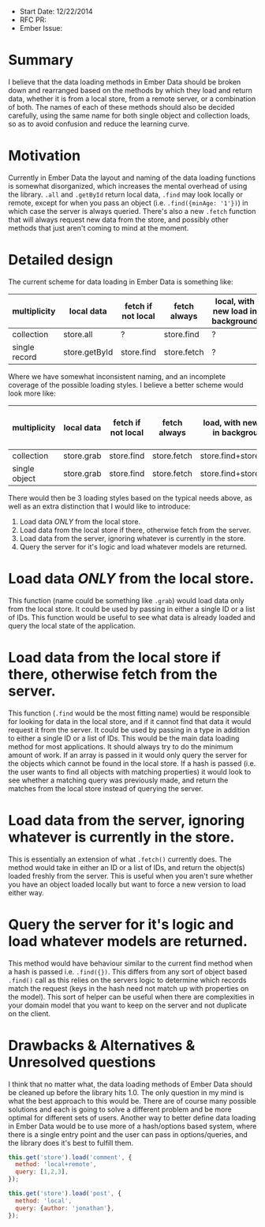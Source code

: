 - Start Date: 12/22/2014
- RFC PR: 
- Ember Issue: 

# Summary

I believe that the data loading methods in Ember Data should be broken down and rearranged based on the methods by which they load and return data, whether it is from a local store, from a remote server, or a combination of both. The names of each of these methods should also be decided carefully, using the same name for both single object and collection loads, so as to avoid confusion and reduce the learning curve.

# Motivation

Currently in Ember Data the layout and naming of the data loading functions is somewhat disorganized, which increases the mental overhead of using the library. `.all` and `.getById` return local data, `.find` may look locally or remote, except for when you pass an object (i.e. `.find({minAge: '1'})`) in which case the server is always queried. There's also a new `.fetch` function that will always request new data from the store, and possibly other methods that just aren't coming to mind at the moment.

# Detailed design

The current scheme for data loading in Ember Data is something like:

|multiplicity|local data|fetch if not local|fetch always|local, with new load in background|
|---|---|---|---|---|
|collection|store.all|?|store.find|?|
|single record|store.getById|store.find|store.fetch|?|

Where we have somewhat inconsistent naming, and an incomplete coverage of the possible loading styles. I believe a better scheme would look more like:

|multiplicity|local data|fetch if not local|fetch always|load, with new load in background|query server to use its logic|
|---|---|---|---|---|---|
|collection|store.grab|store.find|store.fetch|store.find+store.fetch|store.query|
|single object|store.grab|store.find|store.fetch|store.find+store.fetch|store.query|

There would then be 3 loading styles based on the typical needs above, as well as an extra distinction that I would like to introduce:

1. Load data *ONLY* from the local store.
2. Load data from the local store if there, otherwise fetch from the server.
3. Load data from the server, ignoring whatever is currently in the store.
4. Query the server for it's logic and load whatever models are returned.

# Load data *ONLY* from the local store.

This function (name could be something like `.grab`) would load data only from the local store. It could be used by passing in either a single ID or a list of IDs. This function would be useful to see what data is already loaded and query the local state of the application.

# Load data from the local store if there, otherwise fetch from the server.

This function (`.find` would be the most fitting name) would be responsible for looking for data in the local store, and if it cannot find that data it would request it from the server. It could be used by passing in a type in addition to either a single ID or a list of IDs. This would be the main data loading method for most applications. It should always try to do the minimum amount of work. If an array is passed in it would only query the server for the objects which cannot be found in the local store. If a hash is passed (i.e. the user wants to find all objects with matching properties) it would look to see whether a matching query was previously made, and return the matches from the local store instead of querying the server.

# Load data from the server, ignoring whatever is currently in the store.

This is essentially an extension of what `.fetch()` currently does. The method would take in either an ID or a list of IDs, and return the object(s) loaded freshly from the server. This is useful when you aren't sure whether you have an object loaded locally but want to force a new version to load either way.

# Query the server for it's logic and load whatever models are returned.

This method would have behaviour similar to the current find method when a hash is passed i.e.  `.find({})`. This differs from any sort of object based `.find()` call as this relies on the servers logic to determine which records match the request (keys in the hash need not match up with properties on the model). This sort of helper can be useful when there are complexities in your domain model that you want to keep on the server and not duplicate on the client.

# Drawbacks & Alternatives & Unresolved questions

I think that no matter what, the data loading methods of Ember Data should be cleaned up before the library hits 1.0. The only question in my mind is what the best approach to this would be. There are of course many possible solutions and each is going to solve a different problem and be more optimal for different sets of users. Another way to better define data loading in Ember Data would be to use more of a hash/options based system, where there is a single entry point and the user can pass in options/queries, and the library does it's best to fulfill them.

```javascript
this.get('store').load('comment', {
  method: 'local+remote',
  query: [1,2,3],
});

this.get('store').load('post', {
  method: 'local',
  query: {author: 'jonathan'},
});
```
